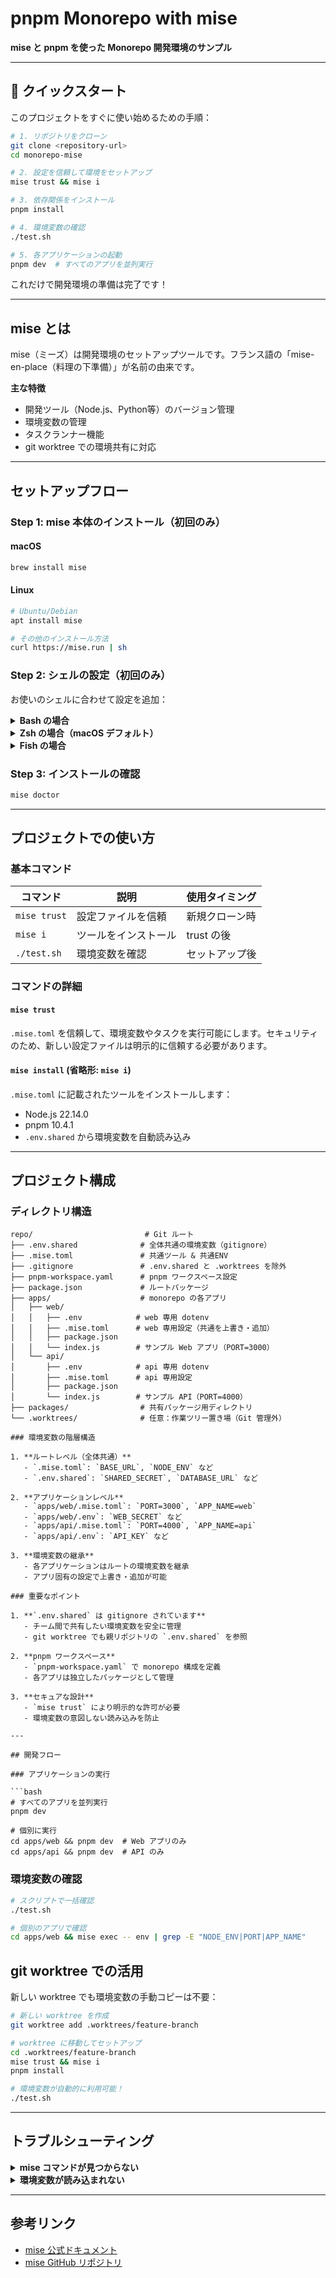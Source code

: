 # pnpm Monorepo with mise

**mise と pnpm を使った Monorepo 開発環境のサンプル**

---

## 🚀 クイックスタート

このプロジェクトをすぐに使い始めるための手順：

```bash
# 1. リポジトリをクローン
git clone <repository-url>
cd monorepo-mise

# 2. 設定を信頼して環境をセットアップ
mise trust && mise i

# 3. 依存関係をインストール
pnpm install

# 4. 環境変数の確認
./test.sh

# 5. 各アプリケーションの起動
pnpm dev  # すべてのアプリを並列実行
```

これだけで開発環境の準備は完了です！

---

## mise とは

mise（ミーズ）は開発環境のセットアップツールです。フランス語の「mise-en-place（料理の下準備）」が名前の由来です。

**主な特徴**
- 開発ツール（Node.js、Python等）のバージョン管理
- 環境変数の管理
- タスクランナー機能
- git worktree での環境共有に対応

---

## セットアップフロー

### Step 1: mise 本体のインストール（初回のみ）

#### macOS
```bash
brew install mise
```

#### Linux
```bash
# Ubuntu/Debian
apt install mise

# その他のインストール方法
curl https://mise.run | sh
```

### Step 2: シェルの設定（初回のみ）

お使いのシェルに合わせて設定を追加：

<details>
<summary><strong>Bash の場合</strong></summary>

```bash
echo 'eval "$(mise activate bash)"' >> ~/.bashrc
source ~/.bashrc
```
</details>

<details>
<summary><strong>Zsh の場合（macOS デフォルト）</strong></summary>

```bash
echo 'eval "$(mise activate zsh)"' >> ~/.zshrc
source ~/.zshrc
```
</details>

<details>
<summary><strong>Fish の場合</strong></summary>

```fish
echo 'mise activate fish | source' >> ~/.config/fish/config.fish
source ~/.config/fish/config.fish
```
</details>

### Step 3: インストールの確認

```bash
mise doctor
```

---

## プロジェクトでの使い方

### 基本コマンド

| コマンド | 説明 | 使用タイミング |
|---------|------|--------------|
| `mise trust` | 設定ファイルを信頼 | 新規クローン時 |
| `mise i` | ツールをインストール | trust の後 |
| `./test.sh` | 環境変数を確認 | セットアップ後 |

### コマンドの詳細

#### `mise trust`
`.mise.toml` を信頼して、環境変数やタスクを実行可能にします。セキュリティのため、新しい設定ファイルは明示的に信頼する必要があります。

#### `mise install` (省略形: `mise i`)
`.mise.toml` に記載されたツールをインストールします：
- Node.js 22.14.0
- pnpm 10.4.1
- `.env.shared` から環境変数を自動読み込み

---

## プロジェクト構成

### ディレクトリ構造

```
repo/                         # Git ルート
├── .env.shared              # 全体共通の環境変数（gitignore）
├── .mise.toml               # 共通ツール & 共通ENV
├── .gitignore               # .env.shared と .worktrees を除外
├── pnpm-workspace.yaml      # pnpm ワークスペース設定
├── package.json             # ルートパッケージ
├── apps/                    # monorepo の各アプリ
│   ├── web/
│   │   ├── .env            # web 専用 dotenv
│   │   ├── .mise.toml      # web 専用設定（共通を上書き・追加）
│   │   ├── package.json
│   │   └── index.js        # サンプル Web アプリ（PORT=3000）
│   └── api/
│       ├── .env            # api 専用 dotenv
│       ├── .mise.toml      # api 専用設定
│       ├── package.json
│       └── index.js        # サンプル API（PORT=4000）
├── packages/                # 共有パッケージ用ディレクトリ
└── .worktrees/              # 任意：作業ツリー置き場（Git 管理外）

### 環境変数の階層構造

1. **ルートレベル（全体共通）**
   - `.mise.toml`: `BASE_URL`, `NODE_ENV` など
   - `.env.shared`: `SHARED_SECRET`, `DATABASE_URL` など

2. **アプリケーションレベル**
   - `apps/web/.mise.toml`: `PORT=3000`, `APP_NAME=web`
   - `apps/web/.env`: `WEB_SECRET` など
   - `apps/api/.mise.toml`: `PORT=4000`, `APP_NAME=api`
   - `apps/api/.env`: `API_KEY` など

3. **環境変数の継承**
   - 各アプリケーションはルートの環境変数を継承
   - アプリ固有の設定で上書き・追加が可能

### 重要なポイント

1. **`.env.shared` は gitignore されています**
   - チーム間で共有したい環境変数を安全に管理
   - git worktree でも親リポジトリの `.env.shared` を参照

2. **pnpm ワークスペース**
   - `pnpm-workspace.yaml` で monorepo 構成を定義
   - 各アプリは独立したパッケージとして管理

3. **セキュアな設計**
   - `mise trust` により明示的な許可が必要
   - 環境変数の意図しない読み込みを防止

---

## 開発フロー

### アプリケーションの実行

```bash
# すべてのアプリを並列実行
pnpm dev

# 個別に実行
cd apps/web && pnpm dev  # Web アプリのみ
cd apps/api && pnpm dev  # API のみ
```

### 環境変数の確認

```bash
# スクリプトで一括確認
./test.sh

# 個別のアプリで確認
cd apps/web && mise exec -- env | grep -E "NODE_ENV|PORT|APP_NAME"
```

## git worktree での活用

新しい worktree でも環境変数の手動コピーは不要：

```bash
# 新しい worktree を作成
git worktree add .worktrees/feature-branch

# worktree に移動してセットアップ
cd .worktrees/feature-branch
mise trust && mise i
pnpm install

# 環境変数が自動的に利用可能！
./test.sh
```

---

## トラブルシューティング

<details>
<summary><strong>mise コマンドが見つからない</strong></summary>

シェルの設定が正しく反映されているか確認：
```bash
# 設定ファイルを再読み込み
source ~/.bashrc  # または ~/.zshrc
```
</details>

<details>
<summary><strong>環境変数が読み込まれない</strong></summary>

`mise trust` を実行したか確認：
```bash
mise trust
mise i
```
</details>

---

## 参考リンク

- [mise 公式ドキュメント](https://mise.jdx.dev/)
- [mise GitHub リポジトリ](https://github.com/jdx/mise)
